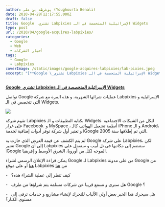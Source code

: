 ```yaml
---
author: يوغرطة بن علي (Youghourta Benali)
date: 2010-04-28T12:17:55.000Z
draft: false
title: Google  تشتري Labpixies الإسرائيلية المتخصصة في الـ Widgets
type: post
url: /2010/04/google-acquires-labpixies/
categories:
  - Google
  - Web
  - أخبار الشركات
tags:
  - Google
  - Labpixies
coverImage: /static/images/google-acquires-labpixies/lab-pixies.jpeg
excerpt: "[**Google \_تشتري Labpixies الإسرائيلية المتخصصة في الـ Widgets**](https://www.it-scoop.com/2010/04/google-acquires-labpixies/)\n\nتواصل Google عمليات شرائها الشهرية، و هذه المرة مع شركة Labpixies الإسرائيلية و التي تتخصص في الـ Widgets.\n\n\n\nتقوم شركة Labpixies بكتابة التطبيقات و الـ Widgets \_للكل من الشبكات الاجتماعية على غرار Facebook \_و"
---
```

[**Google  تشتري Labpixies الإسرائيلية المتخصصة في الـ Widgets**](https://www.it-scoop.com/2010/04/google-acquires-labpixies/)

تواصل Google عمليات شرائها الشهرية، و هذه المرة مع شركة Labpixies الإسرائيلية و التي تتخصص في الـ Widgets.

![](/static/images/google-acquires-labpixies/lab-pixies.jpeg)

تقوم شركة Labpixies بكتابة التطبيقات و الـ Widgets  للكل من الشبكات الاجتماعية على غرار Facebook  و MySpace ، أنظمة تشغيل الهواتف كالـ iPhone و الـ Android، و تعتبر أول شركة توفر أدوات إضافية لخدمة iGoogle التي تم إطلاقها سنة 2005.

لم يتم الكشف عن قيمة العرض الذي حازت به Google على شركة Labpixies، لكن تشير Google إلى أن Labpixies ستنضم إلى مكاتبها في تل أبيب و ستعمل على iGoogle الموجه لكل من أوروبا، الشرق الأوسط و إفريقيا.

يمكن قراءة الإعلان الرسمي لشراء Google لـ Labpixies من على مدونة Google من [هنا](http://googlecode.blogspot.com/2010/04/google-acquires-labpixies.html) أو على موقع Labpixies من [هنا](http://www.labpixies.com/)

\-   كيف تنظر إلى عملية الشراء هذه؟

\-   هل سنرى و نسمع قريبا عن شركات مسلمة يتم شراؤها من طرف Google ؟

\-   هل سيحرك هذا الخبر بعض أولي الألباب للتحرك لإنشاء مشاريع و خدمات ترقى إلى مستوى الكبار؟
